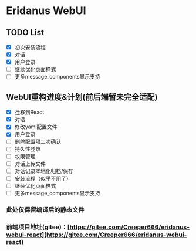 # Eridanus WebUI
## TODO List

- [x] 初次安装流程
- [x] 对话
- [x] 用户登录
- [ ] 继续优化页面样式
- [ ] 更多message_components显示支持

## WebUI重构进度&计划(前后端暂未完全适配)
- [x] 迁移到React
- [x] 对话
- [x] 修改yaml配置文件
- [x] 用户登录
- [ ] 删除配置项二次确认
- [ ] 持久性登录
- [ ] 权限管理
- [ ] 对话上传文件
- [ ] 对话记录本地化归档/保存
- [ ] 安装流程（似乎不用了）
- [ ] 继续优化页面样式
- [ ] 更多message_components显示支持
### 此处仅保留编译后的静态文件
### 前端项目地址(gitee)：[https://gitee.com/Creeper666/eridanus-webui-react](https://gitee.com/Creeper666/eridanus-webui-react)
